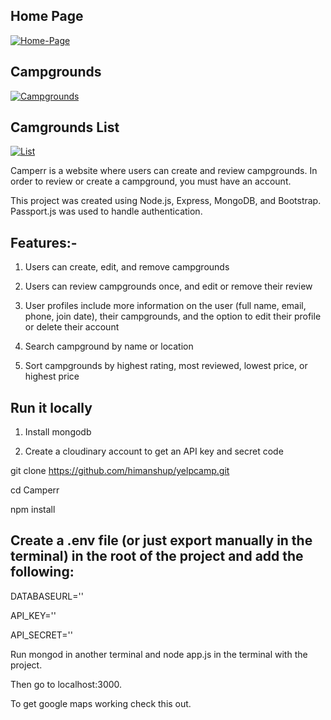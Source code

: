## Home Page

<a href="https://ibb.co/sQ0fd3j"><img src="https://i.ibb.co/ZKnjpTd/Home-Page.png" alt="Home-Page" border="0" /></a>

## Campgrounds

<a href="https://ibb.co/bQyNnKr"><img src="https://i.ibb.co/TYnP5gH/Campgrounds.png" alt="Campgrounds" border="0" /></a>

## Camgrounds List

<a href="https://ibb.co/3dQytcW"><img src="https://i.ibb.co/vqRx2km/List.png" alt="List" border="0" /></a>

Camperr is a website where users can create and review campgrounds. In order to review or create a campground, you must have an account.

This project was created using Node.js, Express, MongoDB, and Bootstrap. Passport.js was used to handle authentication.


## Features:-

1. Users can create, edit, and remove campgrounds

2. Users can review campgrounds once, and edit or remove their review

3. User profiles include more information on the user (full name, email, phone, join date), their campgrounds, and the option to edit their profile or delete their account

4. Search campground by name or location

5. Sort campgrounds by highest rating, most reviewed, lowest price, or highest price


## Run it locally

1. Install mongodb

2. Create a cloudinary account to get an API key and secret code

git clone https://github.com/himanshup/yelpcamp.git

cd Camperr

npm install

## Create a .env file (or just export manually in the terminal) in the root of the project and add the following:

DATABASEURL='<url>'

API_KEY=''<key>

API_SECRET='<secret>'

Run mongod in another terminal and node app.js in the terminal with the project.

Then go to localhost:3000.

To get google maps working check this out.
